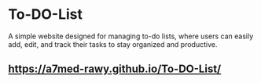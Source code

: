 # To-DO-List
A simple website designed for managing to-do lists, where users can easily add, edit, and track their tasks to stay organized and productive.
## https://a7med-rawy.github.io/To-DO-List/
